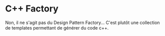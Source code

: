 # C++ Factory

Non, il ne s'agit pas du Design Pattern Factory... C'est plutôt une collection de templates permettant de générer du code c++.

